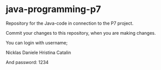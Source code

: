 # java-programming-p7
Repository for the Java-code in connection to the P7 project.

Commit your changes to this repository, when you are making changes.

You can login with username;

Nicklas
Daniele
Hristina
Catalin

And password: 1234
